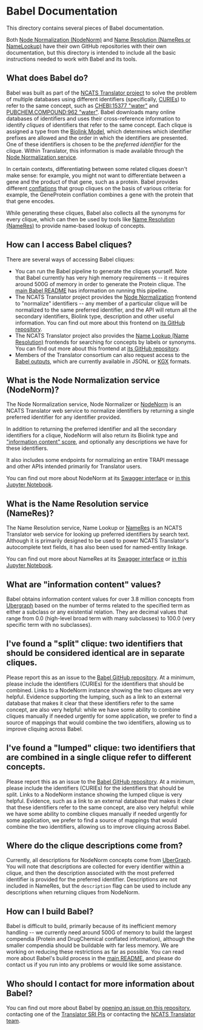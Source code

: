 # Babel Documentation

This directory contains several pieces of Babel documentation.

Both [Node Normalization (NodeNorm)](https://github.com/TranslatorSRI/NodeNormalization) and
[Name Resolution (NameRes or NameLookup)](https://github.com/TranslatorSRI/NameResolution) have their own GitHub repositories
with their own documentation, but this directory is intended to include all the basic instructions
needed to work with Babel and its tools.

## What does Babel do?

Babel was built as part of the [NCATS Translator project](https://ui.transltr.io/) to solve the problem
of multiple databases using different identifiers (specifically, [CURIEs](https://en.wikipedia.org/wiki/CURIE)) to
refer to the same concept, such as [CHEBI:15377 "water"](https://www.ebi.ac.uk/chebi/searchId.do?chebiId=15377) and
[PUBCHEM.COMPOUND:962 "water"](https://pubchem.ncbi.nlm.nih.gov/compound/962). Babel downloads many online 
databases of identifiers and uses their cross-reference information to identify
_cliques_ of identifiers that refer to the same concept. Each clique is assigned a
type from the [Biolink Model](https://github.com/biolink/biolink-model), which determines which identifier prefixes are
allowed and the order in which the identifiers are presented. One of these identifiers
is chosen to be the _preferred identifier_ for the clique. Within Translator, this
information is made available through the [Node Normalization service](https://github.com/TranslatorSRI/NodeNormalization).

In certain contexts, differentiating between some related cliques doesn't make sense:
for example, you might not want to differentiate between a gene and the product of that
gene, such as a protein. Babel provides different [conflations](./Conflation.md) that group cliques
on the basis of various criteria: for example, the GeneProtein conflation combines a
gene with the protein that that gene encodes.

While generating these cliques, Babel also collects all the synonyms for every clique,
which can then be used by tools like [Name Resolution (NameRes)](https://github.com/TranslatorSRI/NameResolution) to provide
name-based lookup of concepts.

## How can I access Babel cliques?

There are several ways of accessing Babel cliques:
* You can run the Babel pipeline to generate the cliques yourself. Note that Babel
  currently has very high memory requirements -- it requires around 500G of memory
  in order to generate the Protein clique. The [main Babel README](../README.md) has
  information on running this pipeline.
* The NCATS Translator project provides the [Node Normalization](https://nodenorm.transltr.io/docs) frontend to
  "normalize" identifiers -- any member of a particular clique will be normalized
  to the same preferred identifier, and the API will return all the secondary
  identifiers, Biolink type, description and other useful information.
  You can find out more about this frontend on [its GitHub repository](https://github.com/TranslatorSRI/NodeNormalization).
* The NCATS Translator project also provides the [Name Lookup (Name Resolution)](https://name-lookup.transltr.io/)
  frontends for searching for concepts by labels or synonyms. You can find out more
  about this frontend at [its GitHub repository](https://github.com/TranslatorSRI/NameResolution).
* Members of the Translator consortium can also request access to the [Babel outputs](./BabelOutputs.md), which
  are currently available in JSONL or [KGX](https://github.com/biolink/kgx) formats.

## What is the Node Normalization service (NodeNorm)?

The Node Normalization service, Node Normalizer or [NodeNorm](https://github.com/TranslatorSRI/NodeNormalization) is an
NCATS Translator web service to normalize identifiers by returning a single preferred identifier for any identifier
provided.

In addition to returning the preferred identifier and all the secondary identifiers for a clique, NodeNorm will also
return its Biolink type and ["information content" score](#what-are-information-content-values), and optionally any
descriptions we have for these identifiers.

It also includes some endpoints for normalizing an entire TRAPI message and other APIs intended primarily for
Translator users.

You can find out more about NodeNorm at its [Swagger interface](https://nodenormalization-sri.renci.org/docs)
or [in this Jupyter Notebook](https://github.com/TranslatorSRI/NodeNormalization/blob/master/documentation/NodeNormalization.ipynb).

## What is the Name Resolution service (NameRes)?

The Name Resolution service, Name Lookup or [NameRes](https://github.com/TranslatorSRI/NameResolution) is an
NCATS Translator web service for looking up preferred identifiers by search text. Although it is primarily
designed to be used to power NCATS Translator's autocomplete text fields, it has also been used for
named-entity linkage.

You can find out more about NameRes at its [Swagger interface](https://name-resolution-sri.renci.org/docs)
or [in this Jupyter Notebook](https://github.com/TranslatorSRI/NameResolution/blob/master/documentation/NameResolution.ipynb).

## What are "information content" values?

Babel obtains information content values for over 3.8 million concepts from
[Ubergraph](https://github.com/INCATools/ubergraph?tab=readme-ov-file#graph-organization) based on the number of
terms related to the specified term as either a subclass or any existential relation. They are decimal values
that range from 0.0 (high-level broad term with many subclasses) to 100.0 (very specific term with no subclasses).

## I've found a "split" clique: two identifiers that should be considered identical are in separate cliques.

Please report this as an issue to the [Babel GitHub repository](https://github.com/TranslatorSRI/Babel/issues).
At a minimum, please include the identifiers (CURIEs) for the identifiers that should be combined. Links to
a NodeNorm instance showing the two cliques are very helpful. Evidence supporting the lumping, such as a link to an
external database that makes it clear that these identifiers refer to the same concept, are also very helpful: while we
have some ability to combine cliques manually if needed urgently for some application, we prefer to find a source of
mappings that would combine the two identifiers, allowing us to improve cliquing across Babel.

## I've found a "lumped" clique: two identifiers that are combined in a single clique refer to different concepts.

Please report this as an issue to the [Babel GitHub repository](https://github.com/TranslatorSRI/Babel/issues).
At a minimum, please include the identifiers (CURIEs) for the identifiers that should be split. Links to
a NodeNorm instance showing the lumped clique is very helpful. Evidence, such as a link to an external database
that makes it clear that these identifiers refer to the same concept, are also very helpful: while we have some
ability to combine cliques manually if needed urgently for some application, we prefer to find a source of mappings
that would combine the two identifiers, allowing us to improve cliquing across Babel.

## Where do the clique descriptions come from?

Currently, all descriptions for NodeNorm concepts come from [UberGraph](https://github.com/INCATools/ubergraph/). You
will note that descriptions are collected for every identifier within a clique, and then the description associated
with the most preferred identifier is provided for the preferred identifier. Descriptions are not included in NameRes,
but the `description` flag can be used to include any descriptions when returning cliques from NodeNorm.

## How can I build Babel?

Babel is difficult to build, primarily because of its inefficient memory handling -- we currently need around 500G of
memory to build the largest compendia (Protein and DrugChemical conflated information), although the smaller
compendia should be buildable with far less memory. We are working on reducing these restrictions as far as possible.
You can read more about Babel's build process in the [main README](../README.md), and please do contact us if you run
into any problems or would like some assistance.

## Who should I contact for more information about Babel?

You can find out more about Babel by [opening an issue on this repository](https://github.com/TranslatorSRI/Babel/issues),
contacting one of the [Translator SRI PIs](https://ncats.nih.gov/research/research-activities/translator/projects) or
contacting the [NCATS Translator team](https://ncats.nih.gov/research/research-activities/translator/about).